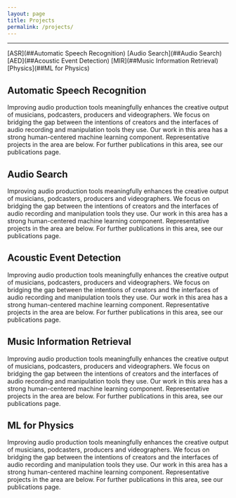 ```yaml
---
layout: page
title: Projects
permalink: /projects/
---
```

--------------------------------------------------------------------------------
[ASR](##Automatic Speech Recognition)  [Audio Search](##Audio Search)  [AED](##Acoustic Event Detection)  [MIR](##Music Information Retrieval) [Physics](##ML for Physics)


## Automatic Speech Recognition

Improving audio production tools meaningfully enhances the creative output of musicians, podcasters, producers and videographers. We focus on bridging the gap between the intentions of creators and the interfaces of audio recording and manipulation tools they use. Our work in this area has a strong human-centered machine learning component. Representative projects in the area are below. For further publications in this area, see our publications page.

## Audio Search 

Improving audio production tools meaningfully enhances the creative output of musicians, podcasters, producers and videographers. We focus on bridging the gap between the intentions of creators and the interfaces of audio recording and manipulation tools they use. Our work in this area has a strong human-centered machine learning component. Representative projects in the area are below. For further publications in this area, see our publications page.

## Acoustic Event Detection

Improving audio production tools meaningfully enhances the creative output of musicians, podcasters, producers and videographers. We focus on bridging the gap between the intentions of creators and the interfaces of audio recording and manipulation tools they use. Our work in this area has a strong human-centered machine learning component. Representative projects in the area are below. For further publications in this area, see our publications page.

## Music Information Retrieval

Improving audio production tools meaningfully enhances the creative output of musicians, podcasters, producers and videographers. We focus on bridging the gap between the intentions of creators and the interfaces of audio recording and manipulation tools they use. Our work in this area has a strong human-centered machine learning component. Representative projects in the area are below. For further publications in this area, see our publications page.


## ML for Physics

Improving audio production tools meaningfully enhances the creative output of musicians, podcasters, producers and videographers. We focus on bridging the gap between the intentions of creators and the interfaces of audio recording and manipulation tools they use. Our work in this area has a strong human-centered machine learning component. Representative projects in the area are below. For further publications in this area, see our publications page.
